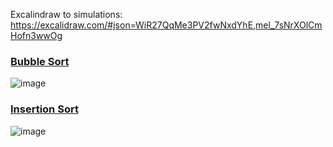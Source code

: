 Excalindraw to simulations: https://excalidraw.com/#json=WiR27QqMe3PV2fwNxdYhE,mel_7sNrXOlCmHofn3wwOg

### [Bubble Sort](/sort/bubble-sort.c)
![image](https://github.com/Luisgustavom1/data-structures-and-algorithms/assets/65229051/5f686830-0faa-4870-b179-de512e250456)

### [Insertion Sort](sort/insertion-sort.c)
![image](https://github.com/Luisgustavom1/data-structures-and-algorithms/assets/65229051/704b66fc-4e9e-4801-b0b0-68d7eb9ade91)

